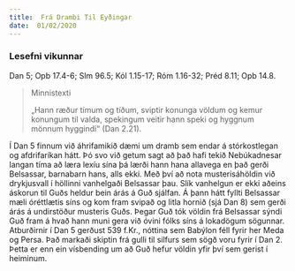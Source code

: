 ```yaml
---
title:  Frá Drambi Til Eyðingar
date:  01/02/2020
---
```


### Lesefni vikunnar
Dan 5; Opb 17.4-6; Slm 96.5; Kól 1.15-17; Róm 1.16-32; Préd 8.11; Opb 14.8.

> <p>Minnistexti</p>
> „Hann ræður tímum og tíðum, sviptir konunga völdum og kemur konungum til valda, spekingum veitir hann speki og hyggnum mönnum hyggindi“ (Dan 2.21).

Í Dan 5 finnum við áhrifamikið dæmi um dramb sem endar á stórkostlegan og afdrifaríkan hátt. Þó svo við getum sagt að það hafi tekið Nebúkadnesar langan tíma að læra lexíu sína þá lærði hann hana allavega en það gerði Belsassar, barnabarn hans, alls ekki. Með því að nota musterisáhöldin við drykjusvall í höllinni vanhelgaði Belsassar þau. Slík vanhelgun er ekki aðeins áskorun til Guðs heldur bein árás á Guð sjálfan. Á þann hátt fyllti Belsassar mæli óréttlætis síns og kom fram svipað og litla hornið (sjá Dan 8) sem gerði árás á undirstöður musteris Guðs. Þegar Guð tók völdin frá Belsassar sýndi Guð fram á hvað hann muni gera við óvini fólks síns á lokadögum sögunnar. Atburðirnir í Dan 5 gerðust 539 f.Kr., nóttina sem Babýlon féll fyrir her Meda og Persa. Það markaði skiptin frá gulli til silfurs sem sögð voru fyrir í Dan 2. Þetta er enn ein vísbending um að Guð hefur völdin yfir því sem gerist í heiminum.